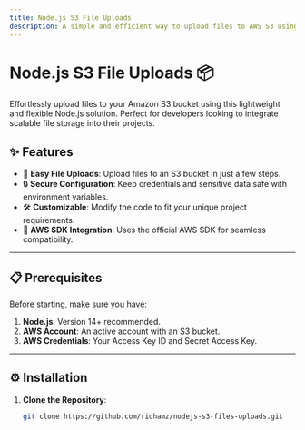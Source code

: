 ```yaml
---
title: Node.js S3 File Uploads
description: A simple and efficient way to upload files to AWS S3 using Node.js.
---
```


# Node.js S3 File Uploads 📦

Effortlessly upload files to your Amazon S3 bucket using this lightweight and flexible Node.js solution. Perfect for developers looking to integrate scalable file storage into their projects.

## ✨ Features

- 🚀 **Easy File Uploads**: Upload files to an S3 bucket in just a few steps.
- 🔒 **Secure Configuration**: Keep credentials and sensitive data safe with environment variables.
- 🛠️ **Customizable**: Modify the code to fit your unique project requirements.
- 📡 **AWS SDK Integration**: Uses the official AWS SDK for seamless compatibility.

---

## 📋 Prerequisites

Before starting, make sure you have:

1. **Node.js**: Version 14+ recommended.
2. **AWS Account**: An active account with an S3 bucket.
3. **AWS Credentials**: Your Access Key ID and Secret Access Key.

---

## ⚙️ Installation

1. **Clone the Repository**:
   ```bash
   git clone https://github.com/ridhamz/nodejs-s3-files-uploads.git

